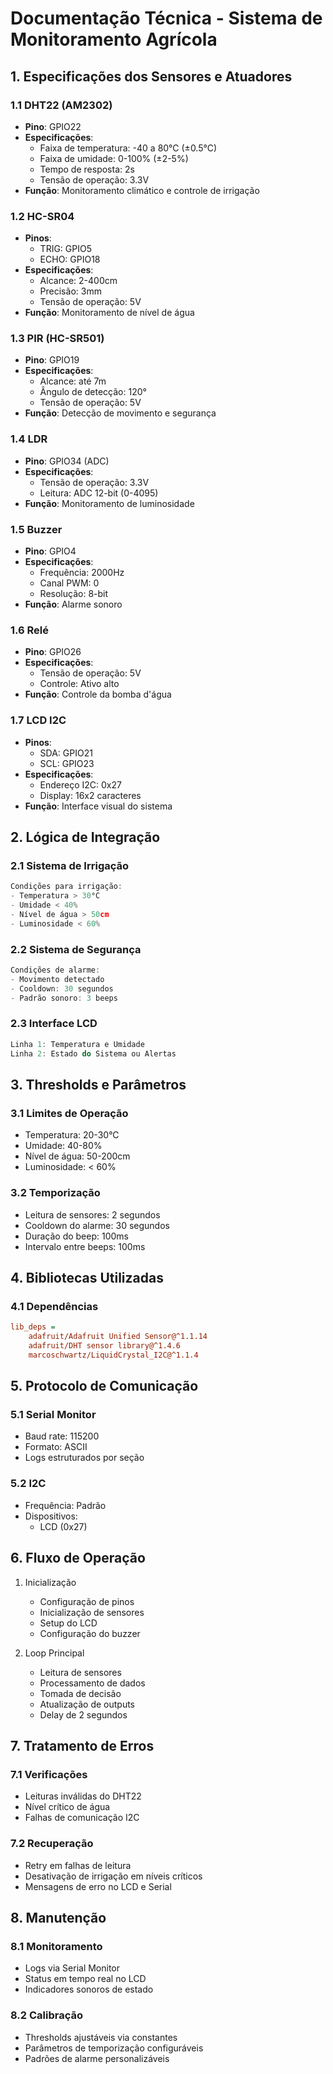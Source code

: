 # Documentação Técnica - Sistema de Monitoramento Agrícola

## 1. Especificações dos Sensores e Atuadores

### 1.1 DHT22 (AM2302)
- **Pino**: GPIO22
- **Especificações**:
  - Faixa de temperatura: -40 a 80°C (±0.5°C)
  - Faixa de umidade: 0-100% (±2-5%)
  - Tempo de resposta: 2s
  - Tensão de operação: 3.3V
- **Função**: Monitoramento climático e controle de irrigação

### 1.2 HC-SR04
- **Pinos**: 
  - TRIG: GPIO5
  - ECHO: GPIO18
- **Especificações**:
  - Alcance: 2-400cm
  - Precisão: 3mm
  - Tensão de operação: 5V
- **Função**: Monitoramento de nível de água

### 1.3 PIR (HC-SR501)
- **Pino**: GPIO19
- **Especificações**:
  - Alcance: até 7m
  - Ângulo de detecção: 120°
  - Tensão de operação: 5V
- **Função**: Detecção de movimento e segurança

### 1.4 LDR
- **Pino**: GPIO34 (ADC)
- **Especificações**:
  - Tensão de operação: 3.3V
  - Leitura: ADC 12-bit (0-4095)
- **Função**: Monitoramento de luminosidade

### 1.5 Buzzer
- **Pino**: GPIO4
- **Especificações**:
  - Frequência: 2000Hz
  - Canal PWM: 0
  - Resolução: 8-bit
- **Função**: Alarme sonoro

### 1.6 Relé
- **Pino**: GPIO26
- **Especificações**:
  - Tensão de operação: 5V
  - Controle: Ativo alto
- **Função**: Controle da bomba d'água

### 1.7 LCD I2C
- **Pinos**:
  - SDA: GPIO21
  - SCL: GPIO23
- **Especificações**:
  - Endereço I2C: 0x27
  - Display: 16x2 caracteres
- **Função**: Interface visual do sistema

## 2. Lógica de Integração

### 2.1 Sistema de Irrigação
```cpp
Condições para irrigação:
- Temperatura > 30°C
- Umidade < 40%
- Nível de água > 50cm
- Luminosidade < 60%
```

### 2.2 Sistema de Segurança
```cpp
Condições de alarme:
- Movimento detectado
- Cooldown: 30 segundos
- Padrão sonoro: 3 beeps
```

### 2.3 Interface LCD
```cpp
Linha 1: Temperatura e Umidade
Linha 2: Estado do Sistema ou Alertas
```

## 3. Thresholds e Parâmetros

### 3.1 Limites de Operação
- Temperatura: 20-30°C
- Umidade: 40-80%
- Nível de água: 50-200cm
- Luminosidade: < 60%

### 3.2 Temporização
- Leitura de sensores: 2 segundos
- Cooldown do alarme: 30 segundos
- Duração do beep: 100ms
- Intervalo entre beeps: 100ms

## 4. Bibliotecas Utilizadas

### 4.1 Dependências
```ini
lib_deps = 
    adafruit/Adafruit Unified Sensor@^1.1.14
    adafruit/DHT sensor library@^1.4.6
    marcoschwartz/LiquidCrystal_I2C@^1.1.4
```

## 5. Protocolo de Comunicação

### 5.1 Serial Monitor
- Baud rate: 115200
- Formato: ASCII
- Logs estruturados por seção

### 5.2 I2C
- Frequência: Padrão
- Dispositivos:
  * LCD (0x27)

## 6. Fluxo de Operação

1. Inicialização
   - Configuração de pinos
   - Inicialização de sensores
   - Setup do LCD
   - Configuração do buzzer

2. Loop Principal
   - Leitura de sensores
   - Processamento de dados
   - Tomada de decisão
   - Atualização de outputs
   - Delay de 2 segundos

## 7. Tratamento de Erros

### 7.1 Verificações
- Leituras inválidas do DHT22
- Nível crítico de água
- Falhas de comunicação I2C

### 7.2 Recuperação
- Retry em falhas de leitura
- Desativação de irrigação em níveis críticos
- Mensagens de erro no LCD e Serial

## 8. Manutenção

### 8.1 Monitoramento
- Logs via Serial Monitor
- Status em tempo real no LCD
- Indicadores sonoros de estado

### 8.2 Calibração
- Thresholds ajustáveis via constantes
- Parâmetros de temporização configuráveis
- Padrões de alarme personalizáveis
